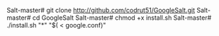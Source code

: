 Salt-master# git clone http://github.com/codrut51/GoogleSalt.git
Salt-master# cd GoogleSalt
Salt-master# chmod +x install.sh
Salt-master# ./install.sh "*" "$( < google.conf)"